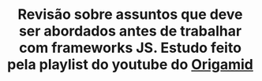 <h1 align="center">
  Revisão sobre assuntos que deve ser abordados antes de trabalhar com frameworks JS.
  Estudo feito pela playlist do youtube do <a href="https://www.youtube.com/playlist?list=PL9rc_FjKlX39T78CUANwmdta_d1CgUtMt">Origamid</a>
</h1>



